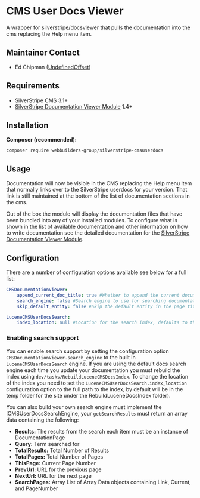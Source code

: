 CMS User Docs Viewer
=================
A wrapper for silverstripe/docsviewer that pulls the documentation into the cms replacing the Help menu item.

## Maintainer Contact
* Ed Chipman ([UndefinedOffset](https://github.com/UndefinedOffset))

## Requirements
* SilverStripe CMS 3.1+
* [SilverStripe Documentation Viewer Module](https://github.com/silverstripe/silverstripe-docsviewer) 1.4+


## Installation
__Composer (recommended):__
```
composer require webbuilders-group/silverstripe-cmsuserdocs
```


## Usage
Documentation will now be visible in the CMS replacing the Help menu item that normally links over to the SilverStripe userdocs for your version. That link is still maintained at the bottom of the list of documentation sections in the cms.

Out of the box the module will display the documentation files that have been bundled into any of your installed modules. To configure what is shown in the list of available documentation and other information on how to write documentation see the detailed documentation for the [SilverStripe Documentation Viewer Module](https://github.com/silverstripe/silverstripe-docsviewer/blob/master/docs/en/).


## Configuration
There are a number of configuration options available see below for a full list:
```yml
CMSDocumentationViewer:
    append_current_doc_title: true #Whether to append the current documentation path titles to the cms title or not
    search_engine: false #Search engine to use for searching documentation this must be an implementor of ICMSUserDocsSearchEngine, if left as false then the search form is not shown. See below for more information
    skip_default_entity: false #Skip the default entity in the page title and the breadcrumbs

LuceneCMSUserDocsSearch:
    index_location: null #Location for the search index, defaults to the TEMP_FOLDER/RebuildLuceneDocsIndex
```

### Enabling search support
You can enable search support by setting the configuration option ``CMSDocumentationViewer.search_engine`` to the built in ``LuceneCMSUserDocsSearch`` engine. If you are using the default docs search engine each time you update your documentation you must rebuild the index using ``dev/tasks/RebuildLuceneCMSDocsIndex``. To change the location of the index you need to set the ``LuceneCMSUserDocsSearch.index_location`` configuration option to the full path to the index, by default will be in the temp folder for the site under the RebuildLuceneDocsIndex folder).

You can also build your own search engine must implement the ICMSUserDocsSearchEngine, your ``getSearchResults`` must return an array data containing the following:

* __Results:__ The results from the search each item must be an instance of DocumentationPage
* __Query:__ Term searched for
* __TotalResults:__ Total Number of Results
* __TotalPages:__ Total Number of Pages
* __ThisPage:__ Current Page Number
* __PrevUrl:__ URL for the previous page
* __NextUrl:__ URL for the next page
* __SearchPages:__ Array List of Array Data objects containing Link, Current, and PageNumber
